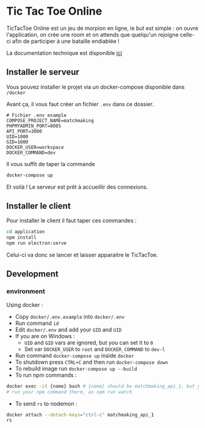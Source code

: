 # Tic Tac Toe Online

TicTacToe Online est un jeu de morpion en ligne, le but est simple : on ouvre l'application, on crée une room et on attends que quelqu'un rejoigne celle-ci afin de participer à une bataille endiablée !

La documentation technique est disponible [ici](/docs/)

## Installer le serveur

Vous pouvez installer le projet via un docker-compose disponible dans `/docker`

Avant ça, il vous faut créer un fichier `.env` dans ce dossier.

```
# Fichier .env example
COMPOSE_PROJECT_NAME=matchmaking
PHPMYADMIN_PORT=8085
API_PORT=3000
UID=1000
GID=1000
DOCKER_USER=workspace
DOCKER_COMMAND=dev
```

Il vous suffit de taper la commande

```bash
docker-compose up
```

Et voilà ! Le serveur est prêt à accueillir des connexions.

## Installer le client

Pour installer le client il faut taper ces commandes :

```bash
cd application
npm install
npm run electron:serve
```

Celui-ci va donc se lancer et laisser apparaitre le TicTacToe.

## Development

### environment

Using docker :

- Copy `docker/.env.example` into `docker/.env`
- Run command `id`
- Edit `docker/.env` and add your `GID` and `UID`
- If you are on Windows :
  - `UID` and `GID` vars are ignored, but you can set it to `0`
  - Set var `DOCKER_USER` to `root` and `DOCKER_COMMAND` to `dev-l`
- Run command `docker-compose up` inside `docker`
- To shutdown press `CTRL+C` and then run `docker-compose down`
- To rebuild image run `docker-compose up --build`
- To run npm commands :

```bash
docker exec -it {name} bash # {name} should be matchmaking_api_1, but you can obtain it by running docker-compose ps -a
# run your npm command there, as npm run watch
```

- To send `rs` to nodemon :

```bash
docker attach --detach-keys="ctrl-c" matchmaking_api_1
rs
```
